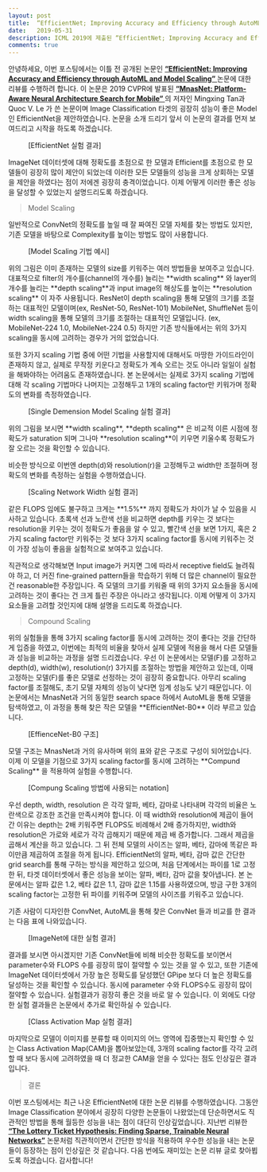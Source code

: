```yaml
---
layout: post
title:  “EfficientNet; Improving Accuracy and Efficiency through AutoML and Model Scaling 리뷰”
date:   2019-05-31
description: ICML 2019에 제출된 “EfficientNet; Improving Accuracy and Efficiency through AutoML and Model Scaling” 논문에 대한 리뷰를 수행하였습니다.
comments: true
---
```


안녕하세요, 이번 포스팅에서는 이틀 전 공개된 논문인 
 <a href="https://arxiv.org/pdf/1905.11946.pdf" target="_blank"><b> “EfficientNet: Improving Accuracy and Efficiency through AutoML and Model Scaling” </b></a> 
논문에 대한 리뷰를 수행하려 합니다. 이 논문은 2019 CVPR에 발표된 
<a href="https://arxiv.org/pdf/1807.11626.pdf" target="_blank"><b> “MnasNet: Platform-Aware Neural Architecture Search for Mobile” </b></a>
의 저자인 Mingxing Tan과 Quoc V. Le 가 쓴 논문이며 Image Classification 타겟의 굉장히 성능이 좋은 Model인 EfficientNet을 제안하였습니다. 논문을 소개 드리기 앞서 이 논문의 결과를 먼저 보여드리고 시작을 하도록 하겠습니다.
<figure>
	<img src="{{ '/assets/img/efficientnet/1.PNG' | prepend: site.baseurl }}" alt=""> 
	<figcaption> [EfficientNet 실험 결과] </figcaption>
</figure> 
ImageNet 데이터셋에 대해 정확도를 초점으로 한 모델과 Efficient를 초점으로 한 모델들이 굉장히 많이 제안이 되었는데 이러한 모든 모델들의 성능을 크게 상회하는 모델을 제안을 하였다는 점이 저에겐 굉장히 충격이었습니다. 이제 어떻게 이러한 좋은 성능을 달성할 수 있었는지 설명드리도록 하겠습니다. 

<blockquote> Model Scaling </blockquote>

일반적으로 ConvNet의 정확도를 높일 때 잘 짜여진 모델 자체를 찾는 방법도 있지만, 기존 모델을 바탕으로 Complexity를 높이는 방법도 많이 사용합니다. 
<figure>
	<img src="{{ '/assets/img/efficientnet/2.PNG' | prepend: site.baseurl }}" alt=""> 
	<figcaption> [Model Scaling 기법 예시] </figcaption>
</figure> 
위의 그림은 이미 존재하는 모델의 size를 키워주는 여러 방법들을 보여주고 있습니다. 대표적으로 filter의 개수를(channel의 개수를) 늘리는 **width scaling** 와 layer의 개수를 늘리는 **depth scaling**과 input image의 해상도를 높이는 **resolution scaling** 이 자주 사용됩니다. ResNet이 depth scaling을 통해 모델의 크기를 조절하는 대표적인 모델이며(ex, ResNet-50, ResNet-101) MobileNet, ShuffleNet 등이 width scaling을 통해 모델의 크기를 조절하는 대표적인 모델입니다. (ex, MobileNet-224 1.0, MobileNet-224 0.5) 하지만 기존 방식들에서는 위의 3가지 scaling을 동시에 고려하는 경우가 거의 없었습니다. 

또한 3가지 scaling 기법 중에 어떤 기법을 사용할지에 대해서도 마땅한 가이드라인이 존재하지 않고, 실제로 무작정 키운다고 정확도가 계속 오르는 것도 아니라 일일이 실험을 해봐야하는 어려움도 존재하였습니다. 본 논문에서는 실제로 3가지 scaling 기법에 대해 각 scaling 기법마다 나머지는 고정해두고 1개의 scaling factor만 키워가며 정확도의 변화를 측정하였습니다. 

<figure>
	<img src="{{ '/assets/img/efficientnet/3.PNG' | prepend: site.baseurl }}" alt=""> 
	<figcaption> [Single Demension Model Scaling 실험 결과] </figcaption>
</figure> 
위의 그림을 보시면 **width scaling**, **depth scaling** 은 비교적 이른 시점에 정확도가 saturation 되며 그나마 **resolution scaling**이 키우면 키울수록 정확도가 잘 오르는 것을 확인할 수 있습니다. 

비슷한 방식으로 이번엔 depth(d)와 resolution(r)을 고정해두고 width만 조절하며 정확도의 변화를 측정하는 실험을 수행하였습니다. 
<figure>
	<img src="{{ '/assets/img/efficientnet/4.PNG' | prepend: site.baseurl }}" alt=""> 
	<figcaption> [Scaling Network Width 실험 결과] </figcaption>
</figure> 
같은 FLOPS 임에도 불구하고 크게는 **1.5%** 까지 정확도가 차이가 날 수 있음을 시사하고 있습니다. 초록색 선과 노란색 선을 비교하면 depth를 키우는 것 보다는 resolution을 키우는 것이 정확도가 좋음을 알 수 있고, 빨간색 선을 보면 1가지, 혹은 2가지 scaling factor만 키워주는 것 보다 3가지 scaling factor를 동시에 키워주는 것이 가장 성능이 좋음을 실험적으로 보여주고 있습니다.

직관적으로 생각해보면 Input image가 커지면 그에 따라서 receptive field도 늘려줘야 하고, 더 커진 fine-grained pattern들을 학습하기 위해 더 많은 channel이 필요한 건 reasonable한 주장입니다. 즉 모델의 크기를 키워줄 때 위의 3가지 요소들을 동시에 고려하는 것이 좋다는 건 크게 틀린 주장은 아니라고 생각됩니다. 이제 어떻게 이 3가지 요소들을 고려할 것인지에 대해 설명을 드리도록 하겠습니다.

<blockquote> Compound Scaling </blockquote>
위의 실험들을 통해 3가지 scaling factor를 동시에 고려하는 것이 좋다는 것을 간단하게 입증을 하였고, 이번에는 최적의 비율을 찾아서 실제 모델에 적용을 해서 다른 모델들과 성능을 비교하는 과정을 설명 드리겠습니다.
우선 이 논문에서는 모델(F)를 고정하고 depth(d), width(w), resolution(r) 3가지를 조절하는 방법을 제안하고 있는데, 이때 고정하는 모델(F)를 좋은 모델로 선정하는 것이 굉장히 중요합니다. 아무리 scaling factor를 조절해도, 초기 모델 자체의 성능이 낮다면 임계 성능도 낮기 때문입니다. 이 논문에서는 MnasNet과 거의 동일한 search space 하에서 AutoML을 통해 모델을 탐색하였고, 이 과정을 통해 찾은 작은 모델을 **EfficientNet-B0** 이라 부르고 있습니다. 
<figure>
	<img src="{{ '/assets/img/efficientnet/5.PNG' | prepend: site.baseurl }}" alt=""> 
	<figcaption> [EffienceNet-B0 구조] </figcaption>
</figure> 
모델 구조는 MnasNet과 거의 유사하며 위의 표와 같은 구조로 구성이 되어있습니다. 이제 이 모델을 기점으로 3가지 scaling factor를 동시에 고려하는 **Compund Scaling** 을 적용하여 실험을 수행합니다.
<figure>
	<img src="{{ '/assets/img/efficientnet/6.PNG' | prepend: site.baseurl }}" alt=""> 
	<figcaption> [Compung Scaling 방법에 사용되는 notation] </figcaption>
</figure> 
우선 depth, width, resolution 은 각각 알파, 베타, 감마로 나타내며 각각의 비율은 노란색으로 강조한 조건을 만족시켜야 합니다. 이 때 width와 resolution에 제곱이 들어간 이유는 depth는 2배 키워주면 FLOPS도 비례해서 2배 증가하지만, width와 resolution은 가로와 세로가 각각 곱해지기 때문에 제곱 배 증가합니다. 그래서 제곱을 곱해서 계산을 하고 있습니다. 그 뒤 전체 모델의 사이즈는 알파, 베타, 감마에 똑같은 파이만큼 제곱하여 조절을 하게 됩니다. 
EfficientNet의 알파, 베타, 감마 값은 간단한 grid search를 통해 구하는 방식을 제안하고 있으며, 처음 단계에서는 파이를 1로 고정한 뒤, 타겟 데이터셋에서 좋은 성능을 보이는 알파, 베타, 감마 값을 찾아냅니다. 본 논문에서는 알파 값은 1.2, 베타 값은 1.1, 감마 값은 1.15를 사용하였으며, 방금 구한 3개의 scaling factor는 고정한 뒤 파이를 키워주며 모델의 사이즈를 키워주고 있습니다. 

기존 사람이 디자인한 ConvNet, AutoML을 통해 찾은 ConvNet 들과 비교를 한 결과는 다음 표에 나와있습니다.

<figure>
	<img src="{{ '/assets/img/efficientnet/7.PNG' | prepend: site.baseurl }}" alt=""> 
	<figcaption> [ImageNet에 대한 실험 결과] </figcaption>
</figure> 

결과를 보시면 아시겠지만 기존 ConvNet들에 비해 비슷한 정확도를 보이면서 parameter수와 FLOPS 수를 굉장히 많이 절약할 수 있는 것을 알 수 있고, 또한 기존에 ImageNet 데이터셋에서 가장 높은 정확도를 달성했던 GPipe 보다 더 높은 정확도를 달성하는 것을 확인할 수 있습니다. 동시에 parameter 수와 FLOPS수도 굉장히 많이 절약할 수 있습니다. 실험결과가 굉장히 좋은 것을 바로 알 수 있습니다. 이 외에도 다양한 실험 결과들은 논문에서 추가로 확인하실 수 있습니다.

<figure>
	<img src="{{ '/assets/img/efficientnet/8.PNG' | prepend: site.baseurl }}" alt=""> 
	<figcaption> [Class Activation Map 실험 결과] </figcaption>
</figure> 

마지막으로 모델이 이미지를 분류할 때 이미지의 어느 영역에 집중했는지 확인할 수 있는 Class Activation Map(CAM)을 뽑아보았는데, 3개의 scaling factor를 각각 고려할 때 보다 동시에 고려하였을 때 더 정교한 CAM을 얻을 수 있다는 점도 인상깊은 결과입니다. 

<blockquote> 결론 </blockquote>
이번 포스팅에서는 최근 나온 EfficientNet에 대한 논문 리뷰를 수행하였습니다. 그동안 Image Classification 분야에서 굉장히 다양한 논문들이 나왔었는데 단순하면서도 직관적인 방법을 통해 월등한 성능을 내는 점이 대단히 인상깊었습니다. 지난번 리뷰한 
<a href="https://hoya012.github.io/blog/ICLR-2019-best-paper-review/" target="_blank"><b> “The Lottery Ticket Hypothesis: Finding Sparse, Trainable Neural Networks”</b></a> 
논문처럼 직관적이면서 간단한 방식을 적용하여 우수한 성능을 내는 논문들이 등장하는 점이 인상깊은 것 같습니다. 다음 번에도 재미있는 논문 리뷰 글로 찾아뵙도록 하겠습니다. 감사합니다!
